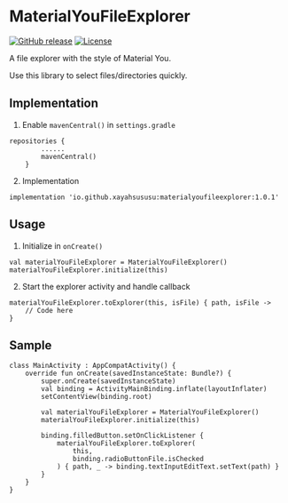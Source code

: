 # MaterialYouFileExplorer
[![GitHub release](https://img.shields.io/github/v/release/XayahSuSuSu/Android-MaterialYouFileExplorer?color=orange)](https://github.com/XayahSuSuSu/Android-MaterialYouFileExplorer/releases) [![License](https://img.shields.io/github/license/XayahSuSuSu/Android-MaterialYouFileExplorer?color=ff69b4)](./LICENSE)

A file explorer with the style of Material You.

Use this library to select files/directories quickly.

## Implementation
1. Enable `mavenCentral()` in `settings.gradle`
```
repositories {
        ......
        mavenCentral()
    }
```
2. Implementation
```
implementation 'io.github.xayahsususu:materialyoufileexplorer:1.0.1'
```

## Usage
1. Initialize in `onCreate()`
```
val materialYouFileExplorer = MaterialYouFileExplorer()
materialYouFileExplorer.initialize(this)
```
2. Start the explorer activity and handle callback
```
materialYouFileExplorer.toExplorer(this, isFile) { path, isFile -> 
    // Code here
}
```


## Sample
```
class MainActivity : AppCompatActivity() {
    override fun onCreate(savedInstanceState: Bundle?) {
        super.onCreate(savedInstanceState)
        val binding = ActivityMainBinding.inflate(layoutInflater)
        setContentView(binding.root)

        val materialYouFileExplorer = MaterialYouFileExplorer()
        materialYouFileExplorer.initialize(this)

        binding.filledButton.setOnClickListener {
            materialYouFileExplorer.toExplorer(
                this,
                binding.radioButtonFile.isChecked
            ) { path, _ -> binding.textInputEditText.setText(path) }
        }
    }
}
```